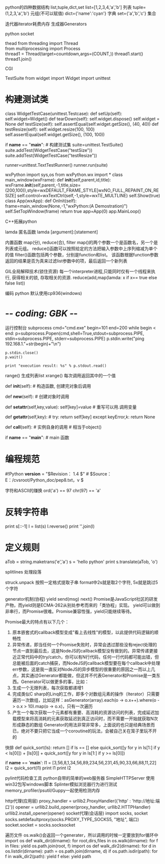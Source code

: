 python的四种数据结构
list,tuple,dict,set
list=[1,2,3,4,'a','b'] 列表
tuple=(1,2,3,'a','b') 元组(不可以赋值)
dict={'name':'cyan'} 字典
set={'a','b','c'} 集合

迭代器iterator耗费内存
生成器Generators

python socket

thead
from threading import Thread  
from multiprocessing import Process  
thread1 = Thread(target=countdown,args=(COUNT,)) 
thread1.start()
thread1.join()

CGI

TestSuite
from widget import Widget
import unittest
# 构建测试类
class WidgetTestCase(unittest.Testcase):
	def setUp(self):
		self.widget=Widget()
	def tearDown(self):
		self.widget.dispose()
		self.widget = None
	def testSize(self):
		self.assertEqual(self.widget.getSize(), (40, 40))
	def testResize(self):
		self.widget.resize(100, 100)
		self.assertEqual(self.widget.getSize(), (100, 100))

if __name__ == "__main__":
	# 构建测试集
	suite=unittest.TestSuite()
	suite.addTest(WidgetTestCase("testSize"))
	suite.addTest(WidgetTestCase("testResize"))

runner=unittest.TextTestRunner()
runner.run(suite)		

wxPython
import sys,os
from wxPython.wx import *
class main_window(wxFrame):
	def __init__(self,parent,id,title):
		wxFrame.__init__(self,parent,-1,title,size=(200,100)),style=wxDEFAULT_FRAME_STYLE[wxNO_FULL_REPAINT_ON_RESIZE]
		self.control=wxTextCtrl(self,-1,style=wxTE_MULTLINE)
		self.Show(true)
class App(wxApp):
	def OnInit(self):
		frame=main_window(None,-1,"wxPython:(A Demostration)")
		self.SetTopWindow(frame)
		return true
app=App(0)
app.MainLoop()

C++拓展python

lamda 匿名函数
lamda [argument]:[statement]

内置函数
map(分), reduce(合), filter
map()的两个参数一个是函数名，另一个是列表或元组。
reduce()函数可以按照给定的方法把输入参数中上序列缩减为单个的值
filter()函数包括两个参数，分别是function和list。
该函数根据function参数返回的结果是否为真来过滤list参数中的项，最后返回一个新列表

GIL全局解释技术(锁住资源)
每一个interpreter进程,只能同时仅有一个线程来执行, 获得相关的锁, 存取相关的资源.
reduce(add,map(lamda: x if x== true else false list))

编码
python 默认使用cp936(windows)
# -*- coding: GBK -*- 

运行控制台
subprocess
cmd="cmd.exe"
begin=101
end=200
while begin < end:
	p=subprocess.Popen(cmd,shell=True,stdout=subprocess.PIPE,
				stdin=subprocess.PIPE,
				stderr=subprocess.PIPE)
	p.stdin.write("ping 192.168.1."+str(begin)+"\n")

	p.stdin.close()
	p.wait()

	print "execution result: %s" % p.stdout.read()


range() 生成列表list
xrange() 每次调用返回其中的一个值

def __init__(self): # 构造函数, 创建完对象后调用

def __new__(self): # 创建对象时调用

def __setattr__(self,key,value):
	self[key]=value # 重写可以用.调用变量

def __getattr__(self,key): # 
	try:
		return self[key]
	except keyError,k:
		return None

def __call__(self):
	# 实例自身的调用
	# 相当于object()

if  __name__ == "__main__":
	# main 函数

# 编程规范
#!Python
    __version__ = "$Revision： 1.4 $"
    # $Source： E：/cvsroot/Python_doc/pep8.txt，v $ 

字符和ASCII的赚换
ord('a') == 97
chr(97) == 'a'

# 反转字符串
print s[::-1]
l = list(s)
l.reverse()
print ''.join(l)

# 定义规则
aTob = string.maketrans('e','a')
s = 'hello python'
print s.translate(aTob, 'o')

splitlines 处理段落

struck.unpack 按照一定格式提取子串
format中2s就是取2个字符, 5x就是跳过5个字符

generator机制(协程)
yield
send(msg)
next()
Promise是JavaScript社区的研发产物，而yield则是ECMA-262从别处参考而來的「类协程」实现。
yield可以做到非串行，而Promise很难。Promise兼容性强，yield只能继续等待。

Promise最大的特点有以下几个：

1. 原本嵌套式的callback模型变成"看上去线性"的模型，以此提供代码逻辑的顺畅性
2. 异常传递，即当任何一个Promise失败时，异常会透过那些没有reject处理的节点一直到最后去，这是NodeJS的callback模型没有做到的。异常传递更接近正常代码中的try/catch，你可以有N行代码，任何一行代码都可能出错，但总能被后面的catch捕获，而NodeJS的callback模型要在每个callback中处理err参数，这是我一直反对NodeJS的异步模型的很重要的原因之一而以上几点，其实通过Generator都能做，但这并不代表Generator和Promise是一类东西。Generator可以做更多的事，比如：
1. 生成一个无限列表，每次获取都递增1
2. 完成类似C sharp的Linq的工作，即多个对数组元素的操作（Iterator）只需要遍历一次数组，比如这样：asGenerator(array).each(o -> o.x++).where(o -> o.x > 10).map(o -> o.x)，只有一次遍历
3. 产生一个每次获取一个元素都有重要、高消耗的资源访问的列表，完成延迟加载模型来将高消耗的元素获取延迟到真正访问时，而不需要一开始就获取N次形成静态的数组
Generator的用法非常非常多，上面说的也只是经典场景而已，绝对不要只把它当成一个coroutine的玩法，会被自己关在笼子里玩不开的

快排
def quick_sort(ls):
return [] if ls == [] else quick_sort([y for y in ls[1:] if y < ls[0]]) + [ls[0]] + quick_sort([y for y in ls[1:] if y >= ls[0]])

if __name__ == '__main__':
l1 = [3,56,8,1,34,56,89,234,56,231,45,90,33,66,88,11,22]
l2 = quick_sort(l1)
print l1
print l2

pylint代码检查工具
python自带的简单的web服务器
SimpleHTTPServer
使用win32包写windows脚本
Splinter模拟浏览器行为进行测试
memory_profiler/psutil/Guppy一起使用检测内存

http代理(应用层)
proxy_handler = urllib2.ProxyHandler({'http' : 'http://地址:端口'})
opener = urllib2.build_opener(proxy_handler, urllib2.HTTPHandler)
urllib2.install_opener(opener)
socket代理(会话层)
import socks, socket
socks.setdefaultproxy(socks.PROXY_TYPE_SOCKS5, "地址", 端口)
socket.socket = socks.socksocket

遍历文件
os.walk()会返回一个generater，所以调用的时候一定要放到for循环中
import os
def walk_dir(dirname):
	for root,dirs,files in os.walk(dirname):
		for f in files:
			yield os.path.join(root, f)
import os
def walk_dir2(dirname):
	for d in os.listdir(dirname):
		path = os.path.join(dirname, d)
		if os.path.isdir(path):
			for f in walk_dir2(path):
				yield f
		else:
			yield path